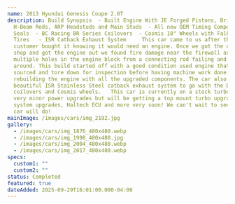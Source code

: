 ```yaml
---
name: 2013 Hyundai Genesis Coupe 2.0T
description: Build Synopsis  - Built Engine With JE Forged Pistons, Brian Crower
  H-Beam Rods, ARP Headstuds and Main Studs  - All new OEM Timing Components and
  Seals  - BC Racing BR Series Coilovers  - Cosmis 18" Wheels with Falken Azenis
  Tires   - ISR Catback Exhaust System     This car came to us after the
  customer bought it knowing it would need an engine. Once we got the car in the
  shop and got the engine out we found fire damage near the firewall as well as
  multiple holes in the engine block from a connecting rod failing and spinning
  around. This build started off with a good condition used engine that we
  sourced and tore down for inspection before having machine work done and
  rebuilding the engine with all the upgraded components. The car also got a
  beautiful ISR Stainless Steel catback exhaust system to go with the BC Racing
  coilovers and Cosmis wheels.   This car is currently on a stock turbo with
  very minor power upgrades but will be getting a top mount turbo upgrade, fuel
  system upgrades, Haltech ECU and more very soon! We can't wait to see what the
  car will do!
mainImage: /images/cars/img_2192.jpg
gallery:
  - /images/cars/img_1876_480x480.webp
  - /images/cars/img_1998_480x480.jpg
  - /images/cars/img_2004_480x480.webp
  - /images/cars/img_2017_480x480.webp
specs:
  custom1: ""
  custom2: ""
status: Completed
featured: true
dateAdded: 2025-09-29T16:01:00.000-04:00
---
```

